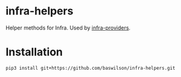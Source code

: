 # infra-helpers

Helper methods for Infra. Used by [infra-providers](https://github.com/baswilson/infra-providers). 

# Installation
```bash
pip3 install git+https://github.com/baswilson/infra-helpers.git
```